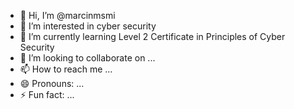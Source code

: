- 👋 Hi, I’m @marcinmsmi
- 👀 I’m interested in cyber security
- 🌱 I’m currently learning Level 2 Certificate in Principles of Cyber Security
- 💞️ I’m looking to collaborate on ...
- 📫 How to reach me ...
- 😄 Pronouns: ...
- ⚡ Fun fact: ...

<!---
marcinmsmi/marcinmsmi is a ✨ special ✨ repository because its `README.md` (this file) appears on your GitHub profile.
You can click the Preview link to take a look at your changes.
--->
